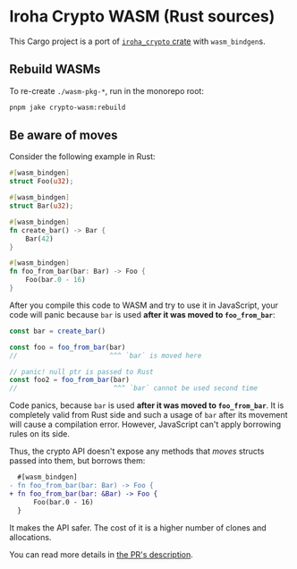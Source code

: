 # Iroha Crypto WASM (Rust sources)

This Cargo project is a port of [`iroha_crypto` crate](https://github.com/hyperledger/iroha/tree/iroha2-lts/crypto) with `wasm_bindgen`s.

## Rebuild WASMs

To re-create `./wasm-pkg-*`, run in the monorepo root:

```bash
pnpm jake crypto-wasm:rebuild
```

## Be aware of moves

Consider the following example in Rust:

```rs
#[wasm_bindgen]
struct Foo(u32);

#[wasm_bindgen]
struct Bar(u32);

#[wasm_bindgen]
fn create_bar() -> Bar {
    Bar(42)
}

#[wasm_bindgen]
fn foo_from_bar(bar: Bar) -> Foo {
    Foo(bar.0 - 16)
}
```

After you compile this code to WASM and try to use it in JavaScript, your code will panic because `bar` is used **after it was moved to `foo_from_bar`**:

```js
const bar = create_bar()

const foo = foo_from_bar(bar)
//                       ^^^ `bar` is moved here

// panic! null ptr is passed to Rust
const foo2 = foo_from_bar(bar)
//                        ^^^ `bar` cannot be used second time
```

Code panics, because `bar` is used **after it was moved to `foo_from_bar`**. It is completely valid from Rust side and such a usage of `bar` after its movement will cause a compilation error. However, JavaScript can't apply borrowing rules on its side.

Thus, the crypto API doesn't expose any methods that *moves* structs passed into them, but borrows them:

```diff
  #[wasm_bindgen]
- fn foo_from_bar(bar: Bar) -> Foo {
+ fn foo_from_bar(bar: &Bar) -> Foo {
      Foo(bar.0 - 16)
  }
```
It makes the API safer. The cost of it is a higher number of clones and allocations.

You can read more details in [the PR's description](https://github.com/hyperledger/iroha-javascript/pull/69#issue-963187691).
